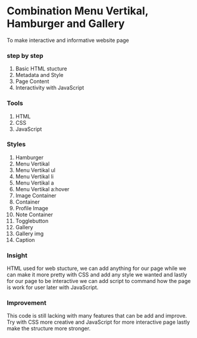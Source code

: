 # Combination Menu Vertikal, Hamburger and Gallery
To make interactive and informative website page

### step by step
1. Basic HTML stucture
2. Metadata and Style
3. Page Content
4. Interactivity with JavaScript

### Tools 
1. HTML
2. CSS
3. JavaScript

### Styles
1. Hamburger
2. Menu Vertikal
3. Menu Vertikal ul
4. Menu Vertikal li
5. Menu Vertikal a
6. Menu Vertikal a:hover
7. Image Container
8. Container
9. Profile Image
10. Note Container
11. Togglebutton
12. Gallery
13. Gallery img
14. Caption

### Insight
HTML used for web stucture, we can add anything for our page while we can make it more pretty with CSS and add any style we wanted and lastly for our page to be interactive we can add script to command how the page is work for user later with JavaScript.

### Improvement
This code is still lacking with many features that can be add and improve. Try with CSS more creative and JavaScript for more interactive page lastly make the structure more stronger. 
